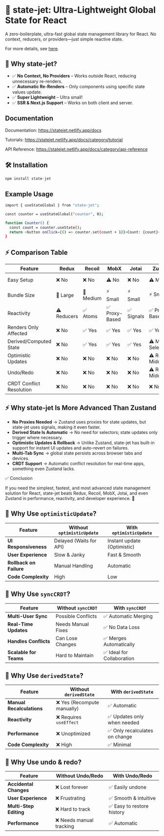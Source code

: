 # 🚀 state-jet: Ultra-Lightweight Global State for React

A zero-boilerplate, ultra-fast global state management library for React. No context, reducers, or providers—just simple reactive state.

For more details, see [here](https://statejet.netlify.app).

## 🚀 Why state-jet?
- ✅ **No Context, No Providers** – Works outside React, reducing unnecessary re-renders.
- ✅ **Automatic Re-Renders** – Only components using specific state values update.
- ✅ **Super Lightweight** – Ultra small!
- ✅ **SSR & Next.js Support** – Works on both client and server.

## Documentation

Documentation: https://statejet.netlify.app/docs

Tutorials: https://statejet.netlify.app/docs/category/tutorial

API Reference: https://statejet.netlify.app/docs/category/api-reference

## 🛠 Installation
```bash
npm install state-jet
```

## Example Usage
```bash
import { useStateGlobal } from "state-jet";

const counter = useStateGlobal("counter", 0);

function Counter() {
  const count = counter.useState();
  return <button onClick={() => counter.set(count + 1)}>Count: {count}</button>;
}
```

## ⚡ Comparison Table

| Feature                  | Redux       | Recoil    | MobX          | Jotai     | Zustand                | state-jet            |
| ------------------------ | ----------- | --------- | ------------- | --------- | ---------------------- | --------------------- |
| Easy Setup           | ❌ No       | ❌ No     | ⚠️ No        | ❌ No      | ⚠️ Minimal             | ✅ Ultra-Minimal                  |
| Bundle Size              | 🚀 Large    | 🚀 Medium | ⚡ Small       | ⚡ Small   | ⚡ Small        | 🔥 Ultra-Small |
| Reactivity               | ⚠️ Reducers | ✅ Atoms   | ✅ Proxy-Based | ✅ Signals | ✅ Proxy-Based          | ✅ Signal-Like         |
| Renders Only Affected    | ❌ No        | ✅ Yes     | ✅ Yes         | ✅ Yes     | ✅ Yes                  | ✅ Yes                 |
| Derived/Computed State   | ❌ No        | ✅ Yes     | ✅ Yes         | ✅ Yes     | ⚠️ Manual Selectors    | ✅ Yes (Automatic)     |
| Optimistic Updates       | ❌ No        | ❌ No      | ❌ No          | ❌ No      | ⚠️ Requires Middleware | ✅ Built-in            |
| Undo/Redo                | ❌ No        | ❌ No      | ❌ No          | ❌ No      | ⚠️ Requires Middleware | ✅ Built-in            |                |
| CRDT Conflict Resolution | ❌ No        | ❌ No      | ❌ No          | ❌ No      | ❌ No                   | ✅ Yes                 |


## ⚡ Why state-jet Is More Advanced Than Zustand

- **No Proxies Needed** → Zustand uses proxies for state updates, but state-jet uses signals, making it even faster.
- **Derived State Is Automatic** → No need for selectors; state updates only trigger where necessary.
- **Optimistic Updates & Rollback** → Unlike Zustand, state-jet has built-in support for instant UI updates and auto-revert on failures.
- **Multi-Tab Sync** → global state persists across browser tabs and devices.
- **CRDT Support** → Automatic conflict resolution for real-time apps, something even Zustand lacks.

✅ Conclusion

If you need the simplest, fastest, and most advanced state management solution for React, state-jet beats Redux, Recoil, MobX, Jotai, and even Zustand in performance, reactivity, and developer experience. 🚀

## 🎯 Why Use `optimisticUpdate`?
| Feature                 | Without `optimisticUpdate` | With `optimisticUpdate`     |
| ----------------------- | -------------------------- | --------------------------- |
| **UI Responsiveness**   | Delayed (Waits for API)    | Instant update (Optimistic) |
| **User Experience**     | Slow & Janky               | Fast & Smooth               |
| **Rollback on Failure** | Manual Handling            | Automatic                   |
| **Code Complexity**     | High                       | Low                         |


## 🎯 Why Use `syncCRDT`?
| Feature                | Without `syncCRDT` | With `syncCRDT`           |
| ---------------------- | ------------------ | ------------------------- |
| **Multi-User Sync**    | Possible Conflicts | ✅ Automatic Merging       |
| **Real-Time Updates**  | Needs Manual Fixes | ✅ No Data Loss            |
| **Handles Conflicts**  | Can Lose Changes   | ✅ Merges Automatically    |
| **Scalable for Teams** | Hard to Maintain   | ✅ Ideal for Collaboration |


## 🎯 Why Use `derivedState`?

| Feature                   | Without `derivedState`     | With `derivedState`           |
| ------------------------- | -------------------------- | ----------------------------- |
| **Manual Recalculations** | ❌ Yes (Recompute manually) | ✅ Automatic                   |
| **Reactivity**            | ❌ Requires `useEffect`     | ✅ Updates only when needed    |
| **Performance**           | ❌ Unoptimized              | ✅ Only recalculates on change |
| **Code Complexity**       | ❌ High                     | ✅ Minimal                     |

## 🎯 Why Use undo & redo?

| Feature                | Without Undo/Redo       | With Undo/Redo            |
| ---------------------- | ----------------------- | ------------------------- |
| **Accidental Changes** | ❌ Lost forever          | ✅ Easily undone           |
| **User Experience**    | ❌ Frustrating           | ✅ Smooth & intuitive      |
| **Multi-Step Editing** | ❌ Hard to track         | ✅ Easy to restore history |
| **Performance**        | ❌ Needs manual tracking | ✅ Automatic               |
